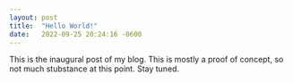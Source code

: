 ```yaml
---
layout: post
title:  "Hello World!"
date:   2022-09-25 20:24:16 -0600
---
```


This is the inaugural post of my blog. This is mostly a proof of concept, so not much stubstance at this point.  Stay tuned.